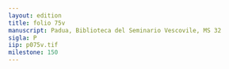 ```yaml
---
layout: edition
title: folio 75v
manuscript: Padua, Biblioteca del Seminario Vescovile, MS 32
sigla: P
iip: p075v.tif
milestone: 150
---
```

